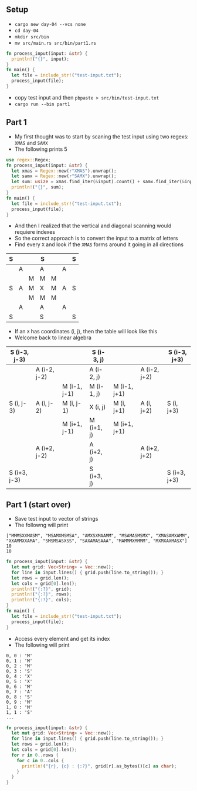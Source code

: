 ## Setup
- `cargo new day-04 --vcs none`
- `cd day-04`
- `mkdir src/bin`
- `mv src/main.rs src/bin/part1.rs`
```rust
fn process_input(input: &str) {
  println!("{}", input);
}
fn main() {
  let file = include_str!("test-input.txt");
  process_input(file);
}
```
- copy test input and then `pbpaste > src/bin/test-input.txt`
- `cargo run --bin part1`

## Part 1
- My first thought was to start by scaning the test input using two regexs: `XMAS` and `SAMX`
- The following prints 5
```rust
use regex::Regex;
fn process_input(input: &str) {
  let xmas = Regex::new(r"XMAS").unwrap();
  let samx = Regex::new(r"SAMX").unwrap();
  let sum: usize = xmas.find_iter(&input).count() + samx.find_iter(&input).count();
  println!("{}", sum);
}
fn main() {
  let file = include_str!("test-input.txt");
  process_input(file);
}
```
- And then I realized that the vertical and diagonal scanning would requiere indexes
- So the correct approach is to convert the input to a matrix of letters
- Find every `X` and look if the `XMAS` forms around it going in all directions

|  S  |     |     |  S  |     |     |  S  |
| --- | --- | --- | --- | --- | --- | --- |
|     |  A  |     |  A  |     |  A  |     |
|     |     |  M  |  M  |  M  |     |     |
|  S  |  A  |  M  |  X  |  M  |  A  |  S  |
|     |     |  M  |  M  |  M  |     |     |
|     |  A  |     |  A  |     |  A  |     |
|  S  |     |     |  S  |     |     |  S  |

- If an `X` has coordinates (i, j), then the table will look like this
- Welcome back to linear algebra

| S (i-3, j-3) |              |              | S (i-3, j) |              |              | S (i-3, j+3) |
| ------------ | ------------ | ------------ | ---------- | ------------ | ------------ | ------------ |
|              | A (i-2, j-2) |              | A (i-2, j) |              | A (i-2, j+2) |              |
|              |              | M (i-1, j-1) | M (i-1, j) | M (i-1, j+1) |              |              |
| S (i, j-3)   | A (i, j-2)   | M (i, j-1)   | X (i, j)   | M (i, j+1)   | A (i, j+2)   | S (i, j+3)   |
|              |              | M (i+1, j-1) | M (i+1, j) | M (i+1, j+1) |              |              |
|              | A (i+2, j-2) |              | A (i+2, j) |              | A (i+2, j+2) |              |
| S (i+3, j-3) |              |              | S (i+3, j) |              |              | S (i+3, j+3) |

## Part 1 (start over)
- Save test input to vector of strings
- The followng will print
```
["MMMSXXMASM", "MSAMXMSMSA", "AMXSXMAAMM", "MSAMASMSMX", "XMASAMXAMM", "XXAMMXXAMA", "SMSMSASXSS", "SAXAMASAAA", "MAMMMXMMMM", "MXMXAXMASX"]
10
10
```
```rust
fn process_input(input: &str) {
  let mut grid: Vec<String> = Vec::new();
  for line in input.lines() { grid.push(line.to_string()); }
  let rows = grid.len();
  let cols = grid[0].len();
  println!("{:?}", grid);
  println!("{:?}", rows);
  println!("{:?}", cols);
}
fn main() {
  let file = include_str!("test-input.txt");
  process_input(file);
}
```
- Access every element and get its index
- The following will print
```
0, 0 : 'M'
0, 1 : 'M'
0, 2 : 'M'
0, 3 : 'S'
0, 4 : 'X'
0, 5 : 'X'
0, 6 : 'M'
0, 7 : 'A'
0, 8 : 'S'
0, 9 : 'M'
1, 0 : 'M'
1, 1 : 'S'
...
```
```rust
fn process_input(input: &str) {
  let mut grid: Vec<String> = Vec::new();
  for line in input.lines() { grid.push(line.to_string()); }
  let rows = grid.len();
  let cols = grid[0].len();
  for r in 0..rows {
    for c in 0..cols {
      println!("{r}, {c} : {:?}", grid[r].as_bytes()[c] as char);
    }
  }
}
```
